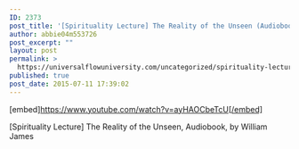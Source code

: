 ```yaml
---
ID: 2373
post_title: '[Spirituality Lecture] The Reality of the Unseen (Audiobook)'
author: abbie04m553726
post_excerpt: ""
layout: post
permalink: >
  https://universalflowuniversity.com/uncategorized/spirituality-lecture-the-reality-of-the-unseen-audiobook/
published: true
post_date: 2015-07-11 17:39:02
---
```

[embed]https://www.youtube.com/watch?v=ayHAOCbeTcU[/embed]<br>
<p>[Spirituality Lecture] The Reality of the Unseen, Audiobook, by William James</p>
